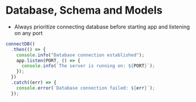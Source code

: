 # Database, Schema and Models

- Always prioritize connecting database before starting app and listening on any port

```js
connectDB()
  .then(() => {
    console.info("Database connection established");
    app.listen(PORT, () => {
      console.info(`The server is running on: ${PORT}`);
    });
  })
  .catch((err) => {
    console.error(`Database connection failed: ${err}`);
  });
```
